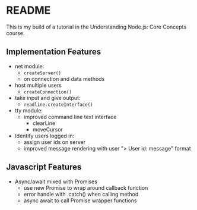 # README

This is my build of a tutorial in the Understanding Node.js: Core Concepts course.

## Implementation Features

- net module:
  - `createServer()`
  - on connection and data methods
- host multiple users
  - `createConnection()`
- take input and give output:
  - `readline.createInterface()`
- tty module:
  - improved command line text interface
    - clearLine
    - moveCursor
- Identify users logged in:
  - assign user ids on server
  - improved message rendering with user "> User id: message" format

## Javascript Features

- Async/await mixed with Promises
  - use new Promise to wrap around callback function
  - error handle with .catch() when calling method
  - async await to call Promise wrapper functions
